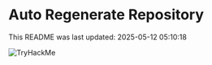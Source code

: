 # Auto Regenerate Repository

This README was last updated: 2025-05-12 05:10:18

 ![TryHackMe](https://tryhackme.com/badge/533634)
